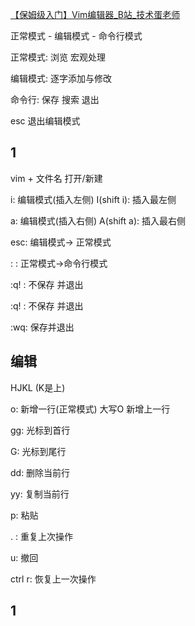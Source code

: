 [【保姆级入门】Vim编辑器_B站_技术蛋老师](https://www.bilibili.com/video/av983519439/)

正常模式 - 编辑模式 - 命令行模式

正常模式: 浏览 宏观处理

编辑模式: 逐字添加与修改

命令行: 保存 搜索 退出

esc 退出编辑模式

## 1

vim + 文件名 打开/新建

i: 编辑模式(插入左侧) I(shift i): 插入最左侧

a: 编辑模式(插入右侧) A(shift a): 插入最右侧

esc: 编辑模式-> 正常模式

: : 正常模式->命令行模式

:q! : 不保存 并退出

:q! : 不保存 并退出

:wq: 保存并退出

## 编辑

HJKL (K是上)

o: 新增一行(正常模式) 大写O 新增上一行

gg: 光标到首行

G: 光标到尾行

dd: 删除当前行

yy: 复制当前行

p: 粘贴

. : 重复上次操作

u: 撤回

ctrl r: 恢复上一次操作

## 1
